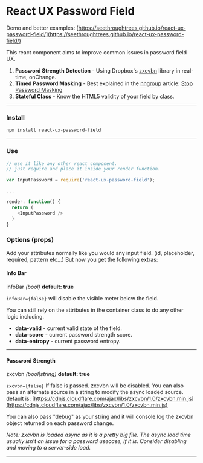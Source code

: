 React UX Password Field
=============

Demo and better examples: [https://seethroughtrees.github.io/react-ux-password-field/](https://seethroughtrees.github.io/react-ux-password-field/)

This react component aims to improve common issues in password field UX.

1.  **Password Strength Detection** - Using Dropbox's [zxcvbn](https://blogs.dropbox.com/tech/2012/04/zxcvbn-realistic-password-strength-estimation/) library in real-time, onChange.
2.  **Timed Password Masking** - Best explained in the [nngroup](http://www.nngroup.com/articles/stop-password-masking/) article: [Stop Password Masking](http://www.nngroup.com/articles/stop-password-masking/)
3.  **Stateful Class** - Know the HTML5 validity of your field by class.

* * *

### Install

```npm install react-ux-password-field```

* * *

### Use

``` javascript
// use it like any other react component.
// just require and place it inside your render function.

var InputPassword = require('react-ux-password-field');

...

render: function() {
  return (
    <InputPassword />
  )
}
```

### Options (props)

Add your attributes normally like you would any input field. (id, placeholder, required, pattern etc...) But now you get the following extras:


#### Info Bar

infoBar *(bool)* **default: true**

```infoBar={false}``` will disable the visible meter below the field.

You can still rely on the attributes in the container class to do any other logic including.

-   **data-valid** - current valid state of the field.
-   **data-score** - current password strength score.
-   **data-entropy** - current password entropy.

* * *

#### Password Strength

zxcvbn *(bool|string)* **default: true**

```zxcvbn={false}``` If false is passed. zxcvbn will be disabled. You can also pass an alternate source in a string to modify the async loaded source. default is: [https://cdnjs.cloudflare.com/ajax/libs/zxcvbn/1.0/zxcvbn.min.js](https://cdnjs.cloudflare.com/ajax/libs/zxcvbn/1.0/zxcvbn.min.js)

You can also pass "debug" as your string and it will console.log the zxcvbn object returned on each password change.

*Note: zxcvbn is loaded async as it is a pretty big file.  The async load time usually isn't an issue for a password usecase, if it is.  Consider disabling and moving to a server-side load.*

* * *




